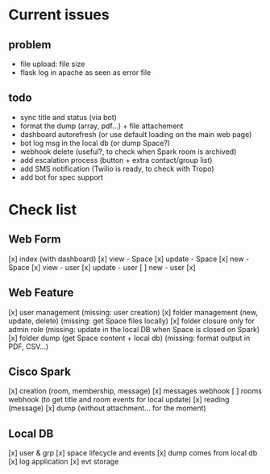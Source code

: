 # Current issues

## problem 
* file upload: file size
* flask log in apache as seen as error file

## todo
* sync title and status (via bot)
* format the dump (array, pdf...) + file attachement
* dashboard autorefresh (or use default loading on the main web page)
* bot log msg in the local db (or dump Space?)
* webhook delete (useful?, to check when Spark room is archived)
* add escalation process (button + extra contact/group list)
* add SMS notification (Twilio is ready, to check with Tropo)
* add bot for spec support

# Check list
## Web Form
[x] index (with dashboard)
[x] view - Space
[x] update - Space
[x] new - Space
[x] view - user
[x] update - user
[ ] new - user
[x]

## Web Feature
[x] user management (missing: user creation)
[x] folder management (new, update, delete) (missing: get Space files locally)
[x] folder closure only for admin role (missing: update in the local DB when Space is closed on Spark)
[x] folder dump (get Space content + local db) (missing: format output in PDF, CSV...)

## Cisco Spark
[x] creation (room, membership, message)
[x] messages webhook
[ ] rooms webhook (to get title and room events for local update)
[x] reading (message)
[x] dump (without attachment... for the moment)

## Local DB
[x] user & grp
[x] space lifecycle and events
[x] dump comes from local db
[x] log application
[x] evt storage
